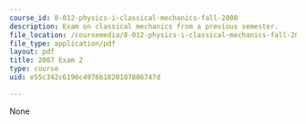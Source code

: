 ```yaml
---
course_id: 8-012-physics-i-classical-mechanics-fall-2008
description: Exam on classical mechanics from a previous semester.
file_location: /coursemedia/8-012-physics-i-classical-mechanics-fall-2008/e55c342c6190c4976b1820107886747d_2007_quiz2.pdf
file_type: application/pdf
layout: pdf
title: 2007 Exam 2
type: course
uid: e55c342c6190c4976b1820107886747d

---
```

None